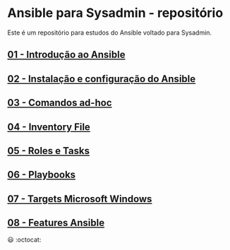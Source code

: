 # Ansible para Sysadmin - repositório

Este é um repositório para estudos do Ansible voltado para Sysadmin.

## [ 01 - Introdução ao Ansible ](ansible01/ansible01.md)

## [ 02 - Instalação e configuração do Ansible ](ansible02/ansible02.md)

## [ 03 - Comandos ad-hoc ](ansible03/ansible03.md)

## [ 04 - Inventory File ](ansible04/ansible04.md)

## [ 05 - Roles e Tasks ](ansible05/ansible05.md)

## [ 06 - Playbooks ](ansible06/ansible06.md)

## [ 07 - Targets Microsoft Windows ](ansible07/ansible07.md)

## [ 08 - Features Ansible ](ansible08/ansible08.md)

:smiley:
:octocat: